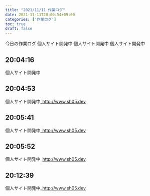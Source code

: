 ```yaml
---
title: "2021/11/11 作業ログ"
date: 2021-11-11T20:00:54+09:00
categories: ['作業ログ']
toc: true
draft: false
---
```


今日の作業ログ
個人サイト開発中
個人サイト開発中
個人サイト開発中
## 20:04:16
個人サイト開発中
## 20:04:53
個人サイト開発中_http://www.sh05.dev
## 20:05:41
個人サイト開発中_http://www.sh05.dev
## 20:05:52
個人サイト開発中_http://www.sh05.dev
## 20:12:39
個人サイト開発中_http://www.sh05.dev
